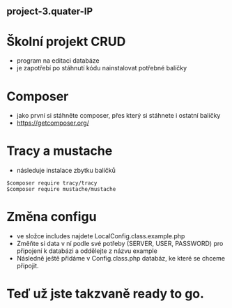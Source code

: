 ## project-3.quater-IP
# Školní projekt CRUD
- program na editaci databáze
- je zapotřebí po stáhnutí kódu nainstalovat potřebné balíčky
# Composer
- jako první si stáhněte composer, přes který si stáhnete i ostatní balíčky
- https://getcomposer.org/
# Tracy a mustache
- následuje instalace zbytku balíčků
```
$composer require tracy/tracy
$composer require mustache/mustache
```
# Změna configu 
- ve složce includes najdete LocalConfig.class.example.php
- Změňte si data v ní podle své potřeby (SERVER, USER, PASSWORD) pro připojení k databázi a oddělejte z názvu example
- Následně ještě přidáme v Config.class.php databáz, ke které se chceme připojit.

# Teď už jste takzvaně ready to go.

